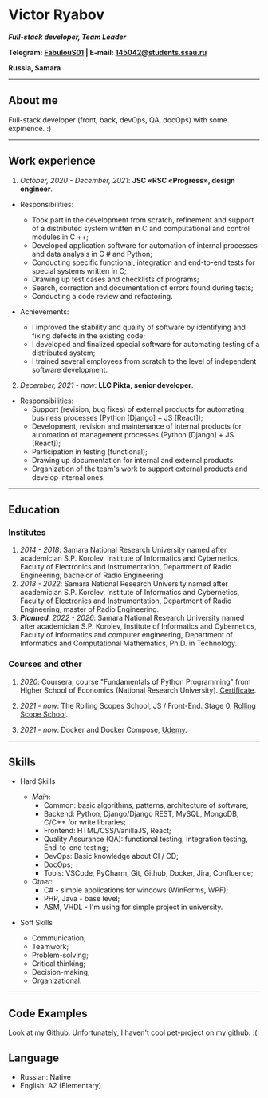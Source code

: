 # Victor Ryabov

***Full-stack developer, Team Leader***

**Telegram: [FabulouS01](https://t.me/FabulouS01) | E-mail: 145042@students.ssau.ru**

**Russia, Samara**

------------------------------------------------

## About me

Full-stack developer (front, back, devOps, QA, docOps) with some expirience. :)

------------------------------------------------

## Work experience

1. *October, 2020 - December, 2021*: **JSC «RSC «Progress», design engineer**.
- Responsibilities:
  - Took part in the development from scratch, refinement and support of a distributed system written in C and computational and control modules in C ++;
  - Developed application software for automation of internal processes and data analysis in C # and Python;
  - Conducting specific functional, integration and end-to-end tests for special systems written in C;
  - Drawing up test cases and checklists of programs;
  - Search, correction and documentation of errors found during tests;
  - Conducting a code review and refactoring.

- Achievements:
  - I improved the stability and quality of software by identifying and fixing defects in the existing code;
  - I developed and finalized special software for automating testing of a distributed system;
  - I trained several employees from scratch to the level of independent software development.

2. *December, 2021 - now*: **LLC Pikta, senior developer**.
- Responsibilities:
  - Support (revision, bug fixes) of external products for automating business processes (Python [Django] + JS [React]);
  - Development, revision and maintenance of internal products for automation of management processes (Python [Django] + JS [React]);
  - Participation in testing (functional);
  - Drawing up documentation for internal and external products.
  - Organization of the team's work to support external products and develop internal ones.

------------------------------------------------

## Education

### Institutes

1. *2014 - 2018*: Samara National Research University named after academician S.P. Korolev, Institute of Informatics and Cybernetics, Faculty of Electronics and Instrumentation, Department of Radio Engineering, bachelor of Radio Engineering.
2. *2018 - 2022*: Samara National Research University named after academician S.P. Korolev, Institute of Informatics and Cybernetics, Faculty of Electronics and Instrumentation, Department of Radio Engineering, master of Radio Engineering.
3. ***Planned***: *2022 - 2026*: Samara National Research University named after academician S.P. Korolev, Institute of Informatics and Cybernetics, Faculty of Informatics and computer engineering, Department of Informatics and Computational Mathematics, Ph.D. in Technology.

### Courses and other

1. *2020*: Coursera, course "Fundamentals of Python Programming" from Higher School of Economics (National Research University). [Certificate](https://www.coursera.org/account/accomplishments/certificate/JWTPNAJXA7KW).

2. *2021 - now*: The Rolling Scopes School, JS / Front-End. Stage 0. [Rolling Scope School](https://rs.school/).

3. *2021 - now*: Docker and Docker Compose, [Udemy](https://www.udemy.com/course/docker-and-docker-compose).

------------------------------------------------

## Skills

- Hard Skills
  - *Main*:
    - Common: basic algorithms, patterns, architecture of software;
    - Backend: Python, Django/Django REST, MySQL, MongoDB, C/C++ for write libraries;
    - Frontend: HTML/CSS/VanillaJS, React;
    - Quality Assurance (QA): functional testing, Integration testing, End-to-end testing;
    - DevOps: Basic knowledge about CI / CD;
    - DocOps;
    - Tools: VSCode, PyCharm, Git, Github, Docker, Jira, Confluence;
  - *Other*:
    - C# - simple applications for windows (WinForms, WPF);
    - PHP, Java - base level;
    - ASM, VHDL - I'm using for simple project in university.

- Soft Skills
  - Communication;
  - Teamwork;
  - Problem-solving;
  - Critical thinking;
  - Decision-making;
  - Organizational.

------------------------------------------------

## Code Examples

Look at my [Github](https://github.com/F4bulouS).
Unfortunately, I haven't cool pet-project on my github. :(

## Language

* Russian: Native
* English: A2 (Elementary)
